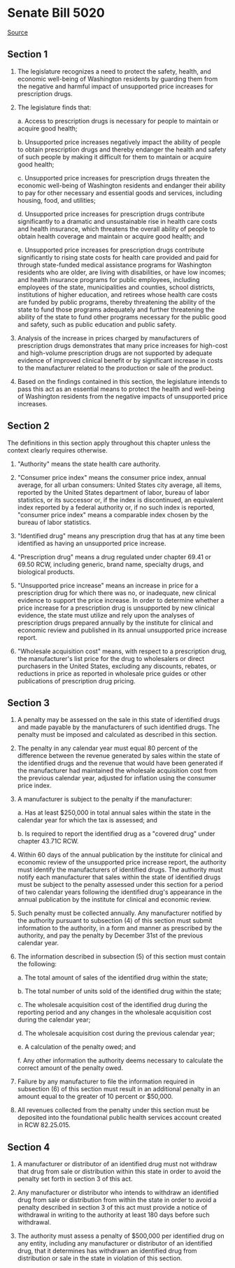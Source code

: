 # Senate Bill 5020

[Source](http://lawfilesext.leg.wa.gov/biennium/2021-22/Pdf/Bills/Senate%20Bills/5020.pdf)
## Section 1
1. The legislature recognizes a need to protect the safety, health, and economic well-being of Washington residents by guarding them from the negative and harmful impact of unsupported price increases for prescription drugs.

2. The legislature finds that:

    a. Access to prescription drugs is necessary for people to maintain or acquire good health;

    b. Unsupported price increases negatively impact the ability of people to obtain prescription drugs and thereby endanger the health and safety of such people by making it difficult for them to maintain or acquire good health;

    c. Unsupported price increases for prescription drugs threaten the economic well-being of Washington residents and endanger their ability to pay for other necessary and essential goods and services, including housing, food, and utilities;

    d. Unsupported price increases for prescription drugs contribute significantly to a dramatic and unsustainable rise in health care costs and health insurance, which threatens the overall ability of people to obtain health coverage and maintain or acquire good health; and

    e. Unsupported price increases for prescription drugs contribute significantly to rising state costs for health care provided and paid for through state-funded medical assistance programs for Washington residents who are older, are living with disabilities, or have low incomes; and health insurance programs for public employees, including employees of the state, municipalities and counties, school districts, institutions of higher education, and retirees whose health care costs are funded by public programs, thereby threatening the ability of the state to fund those programs adequately and further threatening the ability of the state to fund other programs necessary for the public good and safety, such as public education and public safety.

3. Analysis of the increase in prices charged by manufacturers of prescription drugs demonstrates that many price increases for high-cost and high-volume prescription drugs are not supported by adequate evidence of improved clinical benefit or by significant increase in costs to the manufacturer related to the production or sale of the product.

4. Based on the findings contained in this section, the legislature intends to pass this act as an essential means to protect the health and well-being of Washington residents from the negative impacts of unsupported price increases.


## Section 2
The definitions in this section apply throughout this chapter unless the context clearly requires otherwise.

1. "Authority" means the state health care authority.

2. "Consumer price index" means the consumer price index, annual average, for all urban consumers: United States city average, all items, reported by the United States department of labor, bureau of labor statistics, or its successor or, if the index is discontinued, an equivalent index reported by a federal authority or, if no such index is reported, "consumer price index" means a comparable index chosen by the bureau of labor statistics.

3. "Identified drug" means any prescription drug that has at any time been identified as having an unsupported price increase.

4. "Prescription drug" means a drug regulated under chapter 69.41 or 69.50 RCW, including generic, brand name, specialty drugs, and biological products.

5. "Unsupported price increase" means an increase in price for a prescription drug for which there was no, or inadequate, new clinical evidence to support the price increase. In order to determine whether a price increase for a prescription drug is unsupported by new clinical evidence, the state must utilize and rely upon the analyses of prescription drugs prepared annually by the institute for clinical and economic review and published in its annual unsupported price increase report.

6. "Wholesale acquisition cost" means, with respect to a prescription drug, the manufacturer's list price for the drug to wholesalers or direct purchasers in the United States, excluding any discounts, rebates, or reductions in price as reported in wholesale price guides or other publications of prescription drug pricing.


## Section 3
1. A penalty may be assessed on the sale in this state of identified drugs and made payable by the manufacturers of such identified drugs. The penalty must be imposed and calculated as described in this section.

2. The penalty in any calendar year must equal 80 percent of the difference between the revenue generated by sales within the state of the identified drugs and the revenue that would have been generated if the manufacturer had maintained the wholesale acquisition cost from the previous calendar year, adjusted for inflation using the consumer price index.

3. A manufacturer is subject to the penalty if the manufacturer:

    a. Has at least $250,000 in total annual sales within the state in the calendar year for which the tax is assessed; and

    b. Is required to report the identified drug as a "covered drug" under chapter 43.71C RCW.

4. Within 60 days of the annual publication by the institute for clinical and economic review of the unsupported price increase report, the authority must identify the manufacturers of identified drugs. The authority must notify each manufacturer that sales within the state of identified drugs must be subject to the penalty assessed under this section for a period of two calendar years following the identified drug's appearance in the annual publication by the institute for clinical and economic review.

5. Such penalty must be collected annually. Any manufacturer notified by the authority pursuant to subsection (4) of this section must submit information to the authority, in a form and manner as prescribed by the authority, and pay the penalty by December 31st of the previous calendar year.

6. The information described in subsection (5) of this section must contain the following:

    a. The total amount of sales of the identified drug within the state;

    b. The total number of units sold of the identified drug within the state;

    c. The wholesale acquisition cost of the identified drug during the reporting period and any changes in the wholesale acquisition cost during the calendar year;

    d. The wholesale acquisition cost during the previous calendar year;

    e. A calculation of the penalty owed; and

    f. Any other information the authority deems necessary to calculate the correct amount of the penalty owed.

7. Failure by any manufacturer to file the information required in subsection (6) of this section must result in an additional penalty in an amount equal to the greater of 10 percent or $50,000.

8. All revenues collected from the penalty under this section must be deposited into the foundational public health services account created in RCW 82.25.015.


## Section 4
1. A manufacturer or distributor of an identified drug must not withdraw that drug from sale or distribution within this state in order to avoid the penalty set forth in section 3 of this act.

2. Any manufacturer or distributor who intends to withdraw an identified drug from sale or distribution from within the state in order to avoid a penalty described in section 3 of this act must provide a notice of withdrawal in writing to the authority at least 180 days before such withdrawal.

3. The authority must assess a penalty of $500,000 per identified drug on any entity, including any manufacturer or distributor of an identified drug, that it determines has withdrawn an identified drug from distribution or sale in the state in violation of this section.

